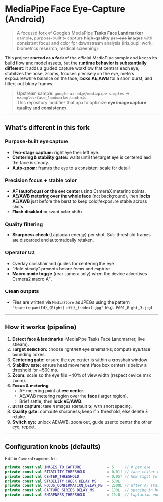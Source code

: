 # MediaPipe Face Eye-Capture (Android)

> A focused fork of Google’s MediaPipe **Tasks Face Landmarker** sample, purpose-built to capture **high-quality per-eye images** with consistent focus and color for downstream analysis (iris/pupil work, biometrics research, medical screening).

This project **started as a fork** of the official MediaPipe sample and keeps its build flow and model assets, but the **runtime behavior is substantially different**: it adds a guided capture workflow that centers each eye, stabilizes the pose, zooms, focuses precisely on the eye, meters exposure/white balance on the face, **locks AE/AWB** for a short burst, and filters out blurry frames.

> Upstream sample: `google-ai-edge/mediapipe-samples` → `examples/face_landmarker/android`  
> This repository modifies that app to optimize **eye image capture quality and consistency**.

---

## What’s different in this fork

### Purpose-built eye capture
- **Two-stage capture:** right eye then left eye.
- **Centering & stability gates:** waits until the target eye is centered and the face is steady.
- **Auto-zoom:** frames the eye to a consistent scale for detail.

### Precision focus + stable color
- **AF (autofocus) on the eye center** using CameraX metering points.
- **AE/AWB metering over the whole face** (not background), then **locks AE/AWB** just before the burst to keep color/exposure stable across shots.
- **Flash disabled** to avoid color shifts.

### Quality filtering
- **Sharpness check** (Laplacian energy) per shot. Sub-threshold frames are discarded and automatically retaken.

### Operator UX
- Overlay crosshair and guides for centering the eye.
- “Hold steady” prompts before focus and capture.
- **Macro mode toggle** (rear camera only) when the device advertises Camera2 macro AF.

### Clean outputs
- Files are written via `MediaStore` as JPEGs using the pattern:  
  `"{participantId}_{Right|Left}_{index}.jpg"` (e.g., `P001_Right_3.jpg`)

---

## How it works (pipeline)

1. **Detect face & landmarks** (MediaPipe Tasks Face Landmarker, live stream).  
2. **Target selection:** choose right/left eye landmarks; compute eye/face bounding boxes.  
3. **Centering gate:** ensure the eye center is within a crosshair window.  
4. **Stability gate:** ensure head movement (face box center) is below a threshold for ~500 ms.  
5. **Zoom:** scale so the eye fills ~40% of view width (respect device max zoom).  
6. **Focus & metering:**
   - AF metering point at **eye center**.
   - AE/AWB metering region over the **face** (larger region).
   - Brief settle, then **lock AE/AWB**.
7. **Burst capture:** take `N` images (default **5**) with short spacing.  
8. **Quality gate:** compute sharpness; keep if ≥ threshold, else delete & retake.  
9. **Switch eye:** unlock AE/AWB, zoom out, guide user to center the other eye, repeat.  

---

## Configuration knobs (defaults)

Edit in `CameraFragment.kt`:

```kotlin
private const val IMAGES_TO_CAPTURE            = 5     // # per eye
private const val STABILITY_THRESHOLD          = 0.01f // face center drift
private const val CENTER_THRESHOLD             = 0.05f // how tight to center the eye
private const val STABILITY_CHECK_DELAY_MS     = 500L
private const val FOCUS_CONFIRMATION_DELAY_MS  = 2000L // after AF start
private const val CAPTURE_SERIES_DELAY_MS      = 100L  // spacing in burst
private const val SHARPNESS_THRESHOLD          = 10.0  // Laplacian energy gate
